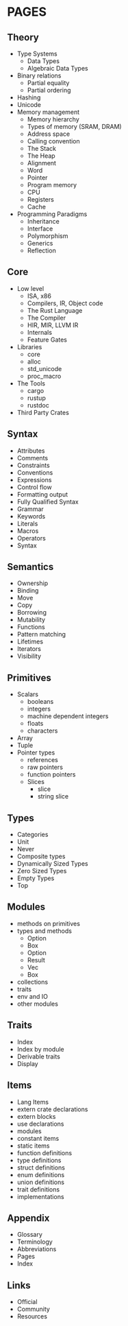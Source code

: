 # PAGES

## Theory
- Type Systems
  - Data Types
  - Algebraic Data Types
- Binary relations
  - Partial equality
  - Partial ordering
- Hashing
- Unicode
- Memory management
  - Memory hierarchy
  - Types of memory (SRAM, DRAM)
  - Address space
  - Calling convention
  - The Stack
  - The Heap
  - Alignment
  - Word
  - Pointer
  - Program memory
  - CPU
  - Registers
  - Cache
- Programming Paradigms
  - Inheritance
  - Interface
  - Polymorphism
  - Generics
  - Reflection

## Core
- Low level
  - ISA, x86
  - Compilers, IR, Object code
  - The Rust Language
  - The Compiler
  - HIR, MIR, LLVM IR
  - Internals
  - Feature Gates
- Libraries
  - core
  - alloc
  - std_unicode
  - proc_macro
- The Tools
  - cargo
  - rustup
  - rustdoc
- Third Party Crates


## Syntax
- Attributes
- Comments
- Constraints
- Conventions
- Expressions
- Control flow
- Formatting output
- Fully Qualified Syntax
- Grammar
- Keywords
- Literals
- Macros
- Operators
- Syntax

## Semantics
- Ownership
- Binding
- Move
- Copy
- Borrowing
- Mutability
- Functions
- Pattern matching
- Lifetimes
- Iterators
- Visibility

## Primitives
- Scalars
  - booleans
  - integers
  - machine dependent integers
  - floats
  - characters
- Array
- Tuple
- Pointer types
  - references
  - raw pointers
  - function pointers
  - Slices
    - slice
    - string slice

## Types
- Categories
- Unit
- Never
- Composite types
- Dynamically Sized Types
- Zero Sized Types
- Empty Types
- Top

## Modules
- methods on primitives
- types and methods
  - Option
  - Box
  - Option
  - Result
  - Vec
  - Box
- collections
- traits
- env and IO
- other modules

## Traits
- Index
- Index by module
- Derivable traits
- Display

## Items
- Lang Items
- extern crate declarations
- extern blocks
- use declarations
- modules
- constant items
- static items
- function definitions
- type definitions
- struct definitions
- enum definitions
- union definitions
- trait definitions
- implementations


## Appendix
- Glossary
- Terminology
- Abbreviations
- Pages
- Index


## Links
- Official
- Community
- Resources
